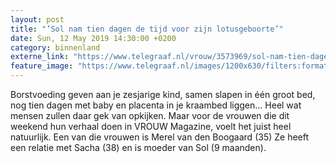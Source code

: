 ```yaml
---
layout: post
title: "’Sol nam tien dagen de tijd voor zijn lotusgeboorte’"
date: Sun, 12 May 2019 14:30:00 +0200
category: binnenland
externe_link: "https://www.telegraaf.nl/vrouw/3573969/sol-nam-tien-dagen-de-tijd-voor-zijn-lotusgeboorte"
feature_image: "https://www.telegraaf.nl/images/1200x630/filters:format(jpeg):quality(80)/cdn-kiosk-api.telegraaf.nl/fe13b7f4-74af-11e9-89ee-02d1dbdc35d1.jpg"
---
```


<p class="intro">Borstvoeding geven aan je zesjarige kind, samen slapen in één groot bed, nog tien dagen met baby en placenta in je kraambed liggen... Heel wat mensen zullen daar gek van opkijken. Maar voor de vrouwen die dit weekend hun verhaal doen in VROUW Magazine, voelt het juist heel natuurlijk. Een van die vrouwen is Merel van den Boogaard (35) Ze heeft een relatie met Sacha (38) en is moeder van Sol (9 maanden).</p>
